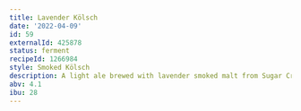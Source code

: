 ```yaml
---
title: Lavender Kölsch
date: '2022-04-09'
id: 59
externalId: 425878
status: ferment
recipeId: 1266984
style: Smoked Kölsch
description: A light ale brewed with lavender smoked malt from Sugar Creek Malt Co.
abv: 4.1
ibu: 28
---
```

